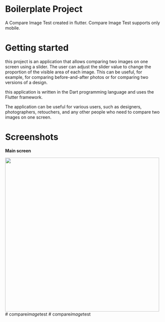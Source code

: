 # Boilerplate Project

A Compare Image Test created in flutter. Compare Image Test supports only mobile.

# Getting started

this project is an application that allows comparing two images on one screen using a slider. The user can adjust the slider value to change the proportion of the visible area of each image. This can be useful, for example, for comparing before-and-after photos or for comparing two versions of a design.

this application is written in the Dart programming language and uses the Flutter framework.

The application can be useful for various users, such as designers, photographers, retouchers, and any other people who need to compare two images on one screen.

# Screenshots

**Main screen**

<img src="Markdown/screen.jpg" height="500">#   c o m p a r e _ i m a g e _ t e s t  
 #   c o m p a r e _ i m a g e _ t e s t  
 